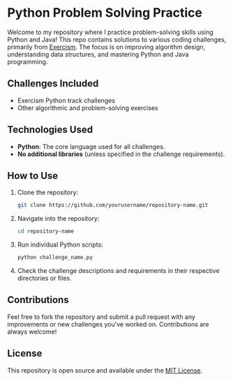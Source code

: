 # Python Problem Solving Practice

Welcome to my repository where I practice problem-solving skills using Python and Java! This repo contains solutions to various coding challenges, primarily from [Exercism](https://exercism.io/tracks/python). The focus is on improving algorithm design, understanding data structures, and mastering Python and Java programming.

## Challenges Included
- Exercism Python track challenges
- Other algorithmic and problem-solving exercises

## Technologies Used
- **Python**: The core language used for all challenges.
- **No additional libraries** (unless specified in the challenge requirements).

## How to Use

1. Clone the repository:
    ```bash
    git clone https://github.com/yourusername/repository-name.git
    ```

2. Navigate into the repository:
    ```bash
    cd repository-name
    ```

3. Run individual Python scripts:
    ```bash
    python challenge_name.py
    ```

4. Check the challenge descriptions and requirements in their respective directories or files.

## Contributions
Feel free to fork the repository and submit a pull request with any improvements or new challenges you've worked on. Contributions are always welcome!

## License
This repository is open source and available under the [MIT License](LICENSE).
